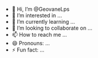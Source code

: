 - 👋 Hi, I’m @GeovaneLps
- 👀 I’m interested in ...
- 🌱 I’m currently learning ...
- 💞️ I’m looking to collaborate on ...
- 📫 How to reach me ...
- 😄 Pronouns: ...
- ⚡ Fun fact: ...

<!---
GeovaneLps/GeovaneLps is a ✨ special ✨ repository because its `README.md` (this file) appears on your GitHub profile.
You can click the Preview link to take a look at your changes.
--->
